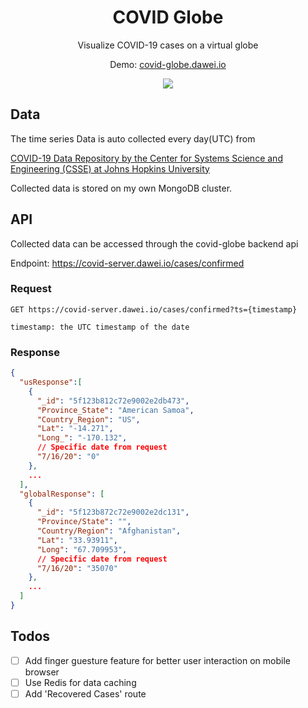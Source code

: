 <h1 align="center">COVID Globe</h1>
<p align="center">Visualize COVID-19 cases on a virtual globe</p>
<p align="center">Demo: <a href="https://covid-globe.dawei.io">covid-globe.dawei.io</a></p>
<div align="center">
  <img src="https://daweifeng.s3-us-west-2.amazonaws.com/public/app_images/covid-globe-1.png"/>
</div>

## Data

The time series Data is auto collected every day(UTC) from 

<a href="https://github.com/CSSEGISandData/COVID-19">COVID-19 Data Repository by the Center for Systems Science and Engineering (CSSE) at Johns Hopkins University</a>

Collected data is stored on my own MongoDB cluster.

## API

Collected data can be accessed through the covid-globe backend api

Endpoint: https://covid-server.dawei.io/cases/confirmed

### Request

````
GET https://covid-server.dawei.io/cases/confirmed?ts={timestamp}

timestamp: the UTC timestamp of the date
````
### Response

```json
{
  "usResponse":[
    { 
      "_id": "5f123b812c72e9002e2db473",
      "Province_State": "American Samoa",
      "Country_Region": "US",
      "Lat": "-14.271",
      "Long_": "-170.132",
      // Specific date from request
      "7/16/20": "0" 
    },
    ...
  ],
  "globalResponse": [
    {
      "_id": "5f123b872c72e9002e2dc131",
      "Province/State": "",
      "Country/Region": "Afghanistan",
      "Lat": "33.93911",
      "Long": "67.709953",
      // Specific date from request
      "7/16/20": "35070"
    },
    ...
  ]
}
```

## Todos

- [ ] Add finger guesture feature for better user interaction on mobile browser
- [ ] Use Redis for data caching
- [ ] Add 'Recovered Cases' route
